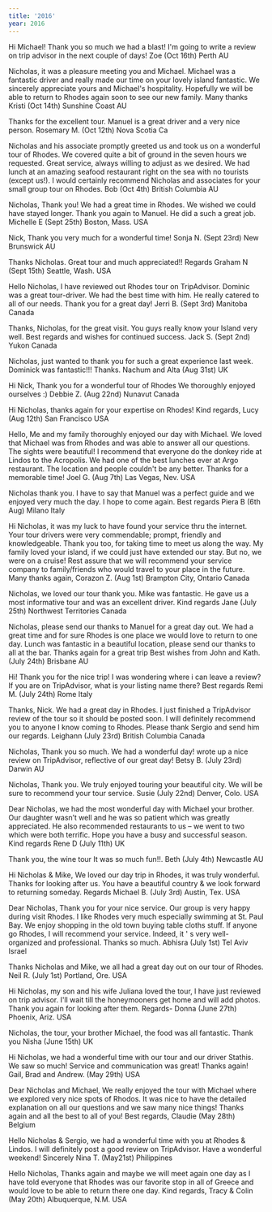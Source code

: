 ```yaml
---
title: '2016'
year: 2016
---
```


Hi Michael! Thank you so much we had a blast! I'm going to write a review on trip advisor in the next couple of days! Zoe (Oct 16th) Perth AU

Nicholas, it was a pleasure meeting you and Michael. Michael was a fantastic driver and really made our time on your lovely island fantastic. We sincerely appreciate yours and Michael's hospitality. Hopefully we will be able to return to Rhodes again soon to see our new family. Many thanks Kristi (Oct 14th) Sunshine Coast AU

Thanks for the excellent tour. Manuel is a great driver and a very nice person. Rosemary M. (Oct 12th) Nova Scotia Ca

Nicholas and his associate promptly greeted us and took us on a wonderful tour of Rhodes. We covered quite a bit of ground in the seven hours we requested. Great service, always willing to adjust as we desired. We had lunch at an amazing seafood restaurant right on the sea with no tourists (except us!). I would certainly recommend Nicholas and associates for your small group tour on Rhodes. Bob (Oct 4th) British Columbia AU

Nicholas, Thank you! We had a great time in Rhodes. We wished we could have stayed longer. Thank you again to Manuel. He did a such a great job. Michelle E (Sept 25th) Boston, Mass. USA

Nick, Thank you very much for a wonderful time! Sonja N. (Sept 23rd) New Brunswick AU

Thanks Nicholas. Great tour and much appreciated!! Regards Graham N (Sept 15th) Seattle, Wash. USA

Hello Nicholas, I have reviewed out Rhodes tour on TripAdvisor. Dominic was a great tour-driver. We had the best time with him. He really catered to all of our needs. Thank you for a great day! Jerri B. (Sept 3rd) Manitoba Canada

Thanks, Nicholas, for the great visit. You guys really know your Island very well.  Best regards and wishes for continued success. Jack S. (Sept 2nd) Yukon Canada

Nicholas, just wanted to thank you for such a great experience last week. Dominick was fantastic!!!  Thanks. Nachum and Alta (Aug 31st) UK

Hi Nick, Thank you for a wonderful tour of Rhodes We thoroughly enjoyed ourselves :) Debbie Z. (Aug 22nd) Nunavut Canada

Hi Nicholas, thanks again for your expertise on Rhodes! Kind regards, Lucy (Aug 12th) San Francisco USA

Hello, Me and my family thoroughly enjoyed our day with Michael. We loved that Michael was from Rhodes and was able to answer all our questions. The sights were beautiful! I recommend that everyone do the donkey ride at Lindos to the Acropolis. We had one of the best lunches ever at Argo restaurant. The location and people couldn't be any better. Thanks for a memorable time! Joel G. (Aug 7th) Las Vegas, Nev. USA

Nicholas thank you. I have to say that Manuel was a perfect guide and we enjoyed very much the day. I hope to come again. Best regards Piera B (6th Aug) Milano Italy

Hi Nicholas, it was my luck to have found your service thru the internet. Your tour drivers were very commendable; prompt, friendly and knowledgeable. Thank you too, for taking time to meet us along the way. My family loved your island, if we could just have extended our stay. But no, we were on a cruise! Rest assure that we will recommend your service company to family/friends who would travel to your place in the future. Many thanks again, Corazon Z. (Aug 1st) Brampton City, Ontario Canada

Nicholas, we loved our tour thank you. Mike was fantastic. He gave us a most informative tour and was an excellent driver. Kind regards Jane (July 25th) Northwest Territories Canada

Nicholas, please send our thanks to Manuel for a great day out. We had a great time and for sure Rhodes is one place we would love to return to one day. Lunch was fantastic in a beautiful location, please send our thanks to all at the bar. Thanks again for a great trip Best wishes from John and Kath. (July 24th) Brisbane AU

Hi! Thank you for the nice trip! I was wondering where i can leave a review? If you are on TripAdvisor, what is your listing name there? Best regards Remi M. (July 24th) Rome Italy

Thanks, Nick. We had a great day in Rhodes. I just finished a TripAdvisor review of the tour so it should be posted soon. I will definitely recommend you to anyone I know coming to Rhodes. Please thank Sergio and send him our regards. Leighann (July 23rd) British Columbia Canada

Nicholas, Thank you so much. We had a wonderful day! wrote up a nice review on TripAdvisor, reflective of our great day!  Betsy B. (July 23rd) Darwin AU

Nicholas, Thank you. We truly enjoyed touring your beautiful city. We will be sure to recommend your tour service. Susie (July 22nd) Denver, Colo. USA

Dear Nicholas, we had the most wonderful day with Michael your brother. Our daughter wasn’t well and he was so patient which was greatly appreciated. He also recommended restaurants to us – we went to two which were both terrific. Hope you have a busy and successful season. Kind regards Rene D (July 11th) UK

Thank you, the wine tour It was so much fun!!. Beth (July 4th) Newcastle AU

Hi Nicholas & Mike, We loved our day trip in Rhodes, it was truly wonderful. Thanks for looking after us. You have a beautiful country & we look forward to returning someday.  Regards Michael B. (July 3rd) Austin, Tex. USA

Dear Nicholas, Thank you for your nice service. Our group is very happy during visit Rhodes. I like Rhodes very much especially swimming at St. Paul Bay. We enjoy shopping in the old town buying table cloths stuff. If anyone go Rhodes, I will recommend your service. Indeed, it ' s very well- organized and professional. Thanks so much. Abhisra (July 1st) Tel Aviv Israel

Thanks Nicholas and Mike, we all had a great day out on our tour of Rhodes. Neil R. (July 1st) Portland, Ore. USA

Hi Nicholas, my son and his wife Juliana loved the tour, I have just reviewed on trip advisor. I'll wait till the honeymooners get home and will add photos. Thank you again for looking after them. Regards- Donna (June 27th) Phoenix, Ariz. USA

Nicholas, the tour, your brother Michael, the food was all fantastic. Thank you Nisha (June 15th) UK

Hi Nicholas, we had a wonderful time with our tour and our driver Stathis.  We saw so much! Service and communication was great! Thanks again! Gail, Brad and Andrew. (May 29th) USA

Dear Nicholas and Michael, We really enjoyed the tour with Michael where we explored very nice spots of Rhodos. It was nice to have the detailed explanation on all our questions and we saw many nice things! Thanks again and all the best to all of you! Best regards, Claudie (May 28th) Belgium

Hello Nicholas & Sergio, we had a wonderful time with you at Rhodes & Lindos. I will definitely post a good review on TripAdvisor. Have a wonderful weekend! Sincerely Nina T. (May21st) Philippines

Hello Nicholas, Thanks again and maybe we will meet again one day as I have told everyone that Rhodes was our favorite stop in all of Greece and would love to be able to return there one day. Kind regards, Tracy & Colin (May 20th) Albuquerque, N.M. USA
